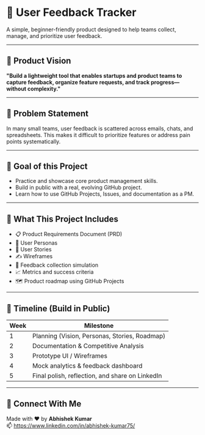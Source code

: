 # 📝 User Feedback Tracker

A simple, beginner-friendly product designed to help teams collect, manage, and prioritize user feedback.

---

## 🚀 Product Vision

**"Build a lightweight tool that enables startups and product teams to capture feedback, organize feature requests, and track progress—without complexity."**

---

## 🧩 Problem Statement

In many small teams, user feedback is scattered across emails, chats, and spreadsheets. This makes it difficult to prioritize features or address pain points systematically.

---

## 🎯 Goal of this Project

- Practice and showcase core product management skills.
- Build in public with a real, evolving GitHub project.
- Learn how to use GitHub Projects, Issues, and documentation as a PM.

---

## 📌 What This Project Includes

- 📋 Product Requirements Document (PRD)
- 👥 User Personas
- 🧠 User Stories
- ✍️ Wireframes
- 🧪 Feedback collection simulation
- 📈 Metrics and success criteria
- 🗺️ Product roadmap using GitHub Projects

---

## 📅 Timeline (Build in Public)

| Week | Milestone |
|------|-----------|
| 1 | Planning (Vision, Personas, Stories, Roadmap) |
| 2 | Documentation & Competitive Analysis |
| 3 | Prototype UI / Wireframes |
| 4 | Mock analytics & feedback dashboard |
| 5 | Final polish, reflection, and share on LinkedIn |

---

## 🔗 Connect With Me

Made with ❤️ by **Abhishek Kumar**  
📫 https://www.linkedin.com/in/abhishek-kumar75/


